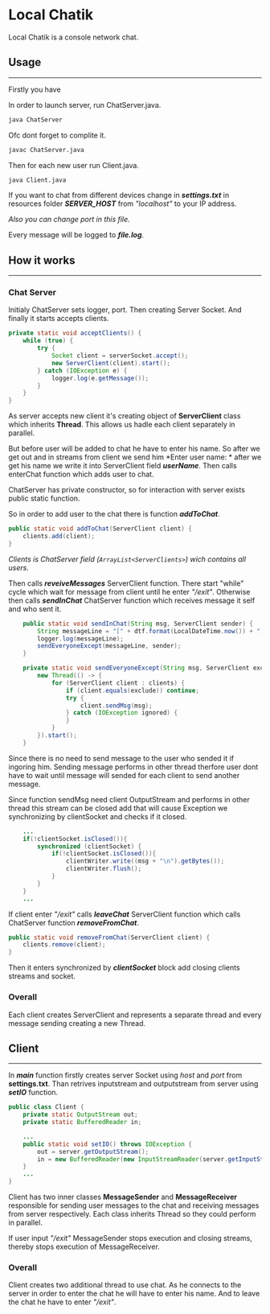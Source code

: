 # Local Chatik

Local Chatik is a console network chat.

## Usage
------

Firstly you have

In order to launch server, run ChatServer.java.

```bash
java ChatServer
```

Ofc dont forget to complite it.

```bash
javac ChatServer.java
```

Then for each new user run Client.java.

```bash
java Client.java
```

If you want to chat from different devices change in **_settings.txt_** in resources folder **_SERVER_HOST_** from *"localhost"* to your IP address.

*Also you can change port in this file.*

Every message will be logged to **_file.log_**.

## How it works
------

### Chat Server

Initialy ChatServer sets logger, port. Then creating Server Socket. And finally it starts accepts clients.

```java
private static void acceptClients() {
    while (true) {
        try {
            Socket client = serverSocket.accept();
            new ServerClient(client).start();
        } catch (IOException e) {
            logger.log(e.getMessage());
        }
    }
}
```

As server accepts new client it's creating object of **ServerClient** class which inherits **Thread**. This allows us hadle each client separately in parallel.

But before user will be added to chat he have to enter his name. So after we get out and in streams from client we send him *Enter user name: * after we get his name we write it into ServerClient field **_userName_**. Then calls enterChat function which adds user to chat.

ChatServer has private constructor, so for interaction with server exists public static function.

So in order to add user to the chat there is function  **_addToChat_**.

```java
public static void addToChat(ServerClient client) {
    clients.add(client);
}
```
*Clients is ChatServer field (`ArrayList<ServerClients>`) wich contains all users.*


Then calls **_reveiveMessages_** ServerClient function. There start "while" cycle which wait for message from client until he enter *"/exit"*. Otherwise then calls **_sendInChat_** ChatServer function which receives message it self and who sent it.

```java
    public static void sendInChat(String msg, ServerClient sender) {
        String messageLine = "[" + dtf.format(LocalDateTime.now()) + "]  " + sender.getUserName() + ": " + msg;
        logger.log(messageLine);
        sendEveryoneExcept(messageLine, sender);
    }
```

```java
    private static void sendEveryoneExcept(String msg, ServerClient exclude) {
        new Thread(() -> {
            for (ServerClient client : clients) {
                if (client.equals(exclude)) continue;
                try {
                    client.sendMsg(msg);
                } catch (IOException ignored) {
                }
            }
        }).start();
    }
```

Since there is no need to send message to the user who sended it if ingoring him. Sending message performs in other thread therfore user dont have to wait until message will sended for each client to send another message.

Since function sendMsg need client OutputStream and performs in other thread this stream can be closed add that will cause Exception we synchronizing by clientSocket and checks if it closed.

```java
    ...
    if(!clientSocket.isClosed()){
        synchronized (clientSocket) {
            if(!clientSocket.isClosed()){
                clientWriter.write((msg + "\n").getBytes());
                clientWriter.flush();
            }
        }
    }   
    ...
```

If client enter *"/exit"* calls **_leaveChat_** ServerClient function which calls ChatServer function **_removeFromChat_**.

```java
public static void removeFromChat(ServerClient client) {
    clients.remove(client);
}
```

Then it enters synchronized by **_clientSocket_** block add closing clients streams and socket.

### Overall

Each client creates ServerClient and represents a separate thread and every message sending creating a new Thread.

## Client
------

In **_main_** function firstly creates server Socket using *host* and *port* from **settings.txt**. Than retrives inputstream and outputstream from server using **_setIO_** function.

```java
public class Client {
    private static OutputStream out;
    private static BufferedReader in;

    ...
    public static void setIO() throws IOException {
        out = server.getOutputStream();
        in = new BufferedReader(new InputStreamReader(server.getInputStream()));
    }
    ...
}
```

Client has two inner classes **MessageSender** and **MessageReceiver** responsible for sending user messages to the chat and receiving messages from server respectively. Each class inherits Thread so they could perform in parallel.

If user input *"/exit"* MessageSender stops execution and closing streams, thereby stops execution of MessageReceiver.

### Overall
Client creates two additional thread to use chat. As he connects to the server in order to enter the chat he will have to enter his name. And to leave the chat he have to enter *"/exit"*.